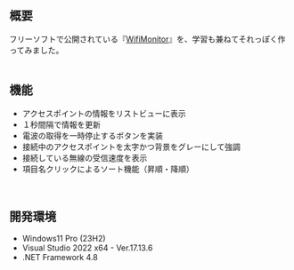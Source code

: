 ## 概要
フリーソフトで公開されている『[WifiMonitor](https://www.projectgroup.info/software/WifiMonitor.html)』を、学習も兼ねてそれっぽく作ってみました。<br>
<br>

## 機能
- アクセスポイントの情報をリストビューに表示
- １秒間隔で情報を更新
- 電波の取得を一時停止するボタンを実装
- 接続中のアクセスポイントを太字かつ背景をグレーにして強調
- 接続している無線の受信速度を表示
- 項目名クリックによるソート機能（昇順・降順）
<br>

## 開発環境
- Windows11 Pro (23H2)
- Visual Studio 2022 x64 - Ver.17.13.6
- .NET Framework 4.8
